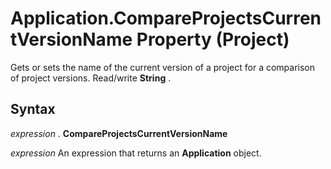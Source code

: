 
# Application.CompareProjectsCurrentVersionName Property (Project)

Gets or sets the name of the current version of a project for a comparison of project versions. Read/write  **String** .


## Syntax

 _expression_ . **CompareProjectsCurrentVersionName**

 _expression_ An expression that returns an **Application** object.

